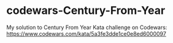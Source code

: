 # codewars-Century-From-Year
My solution to Century From Year Kata challenge on Codewars: https://www.codewars.com/kata/5a3fe3dde1ce0e8ed6000097
